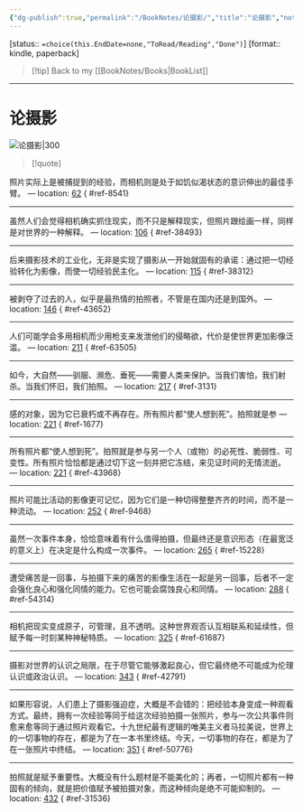```yaml
---
{"dg-publish":true,"permalink":"/BookNotes/论摄影/","title":"论摄影","noteIcon":""}
---
```


[status:: `=choice(this.EndDate=none,"ToRead/Reading","Done")`]
[format:: kindle, paperback]

>[!tip] Back to my [[BookNotes/Books\|BookList]]

---
# 论摄影

![论摄影|300](https://img9.doubanio.com/view/subject/l/public/s29751647.jpg)

>[!quote]

照片实际上是被捕捉到的经验，而相机则是处于如饥似渴状态的意识伸出的最佳手臂。 — location: [62]()
{ #ref-8541}


---
虽然人们会觉得相机确实抓住现实，而不只是解释现实，但照片跟绘画一样，同样是对世界的一种解释。 — location: [106]()
{ #ref-38493}


---
后来摄影技术的工业化，无非是实现了摄影从一开始就固有的承诺：通过把一切经验转化为影像，而使一切经验民主化。 — location: [115]()
{ #ref-38312}


---
被剥夺了过去的人，似乎是最热情的拍照者，不管是在国内还是到国外。 — location: [146]()
{ #ref-43652}


---
人们可能学会多用相机而少用枪支来发泄他们的侵略欲，代价是使世界更加影像泛滥。 — location: [211]()
{ #ref-63505}


---
如今，大自然——驯服、濒危、垂死——需要人类来保护。当我们害怕，我们射杀。当我们怀旧，我们拍照。 — location: [217]()
{ #ref-3131}


---
感的对象，因为它已衰朽或不再存在。所有照片都“使人想到死”。拍照就是参 — location: [221]()
{ #ref-1677}


---
所有照片都“使人想到死”。拍照就是参与另一个人（或物）的必死性、脆弱性、可变性。所有照片恰恰都是通过切下这一刻并把它冻结，来见证时间的无情流逝。 — location: [221]()
{ #ref-43968}


---
照片可能比活动的影像更可记忆，因为它们是一种切得整整齐齐的时间，而不是一种流动。 — location: [252]()
{ #ref-9468}


---
虽然一次事件本身，恰恰意味着有什么值得拍摄，但最终还是意识形态（在最宽泛的意义上）在决定是什么构成一次事件。 — location: [265]()
{ #ref-15228}


---
遭受痛苦是一回事，与拍摄下来的痛苦的影像生活在一起是另一回事，后者不一定会强化良心和强化同情的能力。它也可能会腐蚀良心和同情。 — location: [288]()
{ #ref-54314}


---
相机把现实变成原子，可管理，且不透明。这种世界观否认互相联系和延续性，但赋予每一时刻某种神秘特质。 — location: [325]()
{ #ref-61687}


---
摄影对世界的认识之局限，在于尽管它能够激起良心，但它最终绝不可能成为伦理认识或政治认识。 — location: [343]()
{ #ref-42791}


---
如果形容说，人们患上了摄影强迫症，大概是不会错的：把经验本身变成一种观看方式。最终，拥有一次经验等同于给这次经验拍摄一张照片，参与一次公共事件则愈来愈等同于通过照片观看它。十九世纪最有逻辑的唯美主义者马拉美说，世界上的一切事物的存在，都是为了在一本书里终结。今天，一切事物的存在，都是为了在一张照片中终结。 — location: [351]()
{ #ref-50776}


---
拍照就是赋予重要性。大概没有什么题材是不能美化的；再者，一切照片都有一种固有的倾向，就是把价值赋予被拍摄对象，而这种倾向是绝不可能抑制的。 — location: [432]()
{ #ref-31536}

